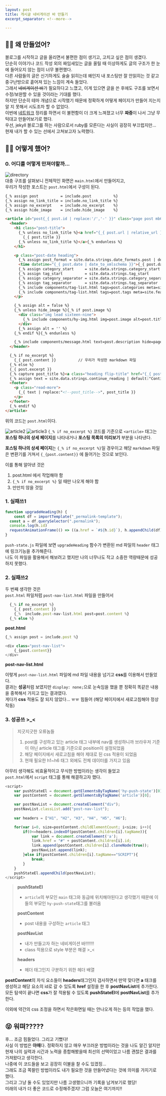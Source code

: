 ```yaml
---
layout: post
title: 게시글 네비게이션 바 만들기
excerpt_separator: <!--more-->

---
```


<!-- more -->

## 🤷‍♀️ 왜 만들었어?

블로그를 시작하고 글을 올리면서 불편한 점이 생기고, 고치고 싶은 점이 생겼다.   
단순히 이야기나 코드 작성 외의 짜임새있는 글을 올릴 때 이상하게도 글의 구조가 한 눈에 들어오지 않는 점이 너무 불편했다.   
다른 사람들의 글은 신기하게도 술술 읽히는데 왜인지 내 포스팅만 잘 안읽히는 것 같고 중구난방으로 흩어져 있는 느낌이 계속 들었다.   
그래서 ~~네비게이션 바~~가 필요하다고 느꼈고, 이게 있으면 글을 쓴 후에도 구조를 보면서 수정/보완할 수 있을 것이라는 기대를 했다.   
하지만 단순히 테마 개념으로 시작했기 때문에 정확하게 어떻게 페이지가 만들어 지는지 알 지 못해서 시도조차 할 수 없었다.   
이번에 [네트워크](https://mkl0819.github.io/network) 정리를 하면서 이 불편함이 더 크게 느껴졌고 너무 **짜증**이 나서 그냥 무턱대고 만들어보기로 했다.   
우선, jekyll 블로그를 하는 사람으로서 ruby를 모른다는 사실이 굉장히 부끄럽지만... 현재 내가 할 수 있는 선에서 고쳐보고자 노력했다.   

## 🤷‍♀️ 어떻게 했어?

### 0. 어디를 어떻게 만져야할까...

![directory](../img/0301.png)   
대충 구조를 살펴보니 전체적인 화면은 `main.html`에서 만들어지고,   
우리가 작성한 포스트는 `post.html`에서 구성이 된다.
     
     
    
``` html
{_% assign post          = include.post          %}
{_% assign no_link_title = include.no_link_title %}
{_% assign no_excerpt    = include.no_excerpt    %}
{_% assign hide_image    = include.hide_image    %}

<article id="post{_{ post.id | replace:'/','-' }}" class="page post mb6" role="article">
  <header>
    <h1 class="post-title">
      {_% unless no_link_title %}<a href="{_{ post.url | relative_url }}" class="flip-title">{_% endunless %}
        {_{ post.title }}
      {_% unless no_link_title %}</a>{_% endunless %}
    </h1>

    <p class="post-date heading">
      {_% assign post_format = site.data.strings.date_formats.post | default:"%d %b %Y" %}
      <time datetime="{_{ post.date | date_to_xmlschema }}">{_{ post.date | date:post_format }}</time>
      {_% assign category_start     = site.data.strings.category_start     | default:"in " %}
      {_% assign tag_start          = site.data.strings.tag_start          | default:"on " %}
      {_% assign category_separator = site.data.strings.category_separator | default:" / " %}
      {_% assign tag_separator      = site.data.strings.tag_separator      | default:", "  %}
      {_% include components/tag-list.html tags=post.categories meta=site.featured_categories start_with=category_start separator=category_separator %}
      {_% include components/tag-list.html tags=post.tags meta=site.featured_tags start_with=tag_start separator=tag_separator %}
    </p>

    {_% assign alt = false %}
    {_% unless hide_image %}{_% if post.image %}
      <div class="img lead sixteen-nine">
        {_% include components/hy-img.html img=post.image alt=post.title %}
      </div>
      {_% assign alt = '' %}
    {_% endif %}{_% endunless %}

    {_% include components/message.html text=post.description hide=page.hide_description alt=alt %}
  </header>

  {_% if no_excerpt %}
    {_{ post.content }}          // 우리가 작성한 markdown 파일
  {_% else %}
  {_{ post.excerpt }}
  {_% capture post_title %}<a class="heading flip-title" href="{_{ post.url | relative_url }}">{_{ post.title }}</a>{_% endcapture %}
  {_% assign text = site.data.strings.continue_reading | default:"Continue reading <!--post_title-->" %}
  <footer>
    <p class="read-more">
      {_{ text | replace:"<!--post_title-->", post_title }}
    </p>
  </footer>
  {_% endif %}
</article>
```
위의 코드는 `post.html`이다.   


![article2](../img/0303.png) 
![article3](../img/0302.png)
`{_% if no_excerpt %}` 코드를 기준으로 `<article>` 태그는 **포스팅 하나의 상세 페이지**를 나타내거나 **포스팅 목록의 미리보기** 부분을 나타낸다.

**포스팅 하나의 상세 페이지**는 `{_% if no_excerpt %}`일 경우이고 해당 `markdown` 파일은 변환기를 거쳐서 `{_{post.content}}` 에 들어가는 것으로 보인다.


이를 통해 알아낸 것은   
1. post.html 에서 작업해야 함
2. `{_% if no_excerpt %}` 일 때만 나오게 해야 함
3. 만만치 않을 것임

### 1. 실패쓰1

```javascript
function upgradeHeading(h) {
    const df = importTemplate("_permalink-template");
  const a = df.querySelector(".permalink");
  console.log(h.id)
  requestAnimationFrame(() => ((a.href = `#${h.id}`), h.appendChild(df)));
}
```
`push-state.js` 파일에 보면 `upgradeHeading` 함수가 변환된 md 파일의 `header` 태그에 링크기능을 추가해준다.   
나도 이 파일을 활용해서 해보려고 했지만 나의 너무나도 작고 소중한 역량때문에 성공하지 못했다.   

### 2. 실패쓰2

두 번째 생각한 것은   
`post.html` 파일처럼 `post-nav-list.html` 파일을 만들어서   

```javascript
  {_% if no_excerpt %}
    {_{ post.content }}
    {_%  include.post-nav-list.html post=post.content %}          
  {_% else %}
```
**post.html**

```javascript
{_% assign post = include.post %}

<div class="post-nav-list">
    {_{post.content}}
</div>
```
**post-nav-list.html**

이렇게 `post-nav-list.html` 파일에 md 파일 내용을 넘기고 **css**를 이용해서 만들었다.   
결과는 **성공**처럼 보였지만 `display: none;`으로 눈속임을 했을 뿐 정확히 똑같은 내용을 중복해서 가지고 있는 결과였다.   
게다가 **css** 적용도 잘 되지 않았다... ㅠㅠ 힘들어 (해당 페이지에서 새로고침해야 정상작동)  

### 3. 성공쓰 >_<

> 지긋지긋한 오류놈들
> 1. post를 구성하고 있는 article 태그 내부에 nav를 생성하니까 브라우저 기준이 아닌 article 태그를 기준으로 position이 설정되었음
> 2. 해당 페이지에서 새로고침을 해야 제대로 된 css 적용이 되었음
> 3. 현재 필요한 h1~h6 태그 외에도 전체 데이터를 가지고 있음

아무리 생각해도 비효율적이고 무식한 방법이라는 생각이 들었고   
`post.html`에서 `script` 태그를 통해 해결하고자 했다.   

```javascript
<script>
    var pushStateEl = document.getElementsByTagName('hy-push-state')[0];
    var postContent = document.getElementsByTagName('article')[0];

    var postNavList = document.createElement("div");
    postNavList.classList.add("post-nav-list");
    
    var headers = ["H1", "H2", "H3", "H4", "H5", "H6"];

    for(var i=0, size=postContent.childElementCount; i<size; i++){
        if(0<=headers.indexOf(postContent.children[i].tagName)){
            var link = document.createElement('a');
            link.href = "#" + postContent.children[i].id;
            link.append(postContent.children[i].cloneNode(true));
            postNavList.append(link);
        }else if(postContent.children[i].tagName=="SCRIPT"){
            break;
        }
    }
    pushStateEl.appendChild(postNavList);
</script>
```
>**pushStateEl**   
>- `article`의 부모인 `main` 태그와 동급에 위치해야된다고 생각했기 때문에 이들의 부모인 `hy-push-state`태그를 불러옴 
>
>**postContent**     
>- post 내용을 구성하는 `article` 태그      
>
>**postNavList**   
> - 내가 만들고자 하는 네비게이션 바!!!!!!!   
> - class 적용으로 style 부분은 해결 >_<    
>
>**headers**
> - 헤더 태그인지 구분하기 위한 헤더 배열    

**postContent**의 자식 요소들이 **headers**태그인지 검사하면서 만약 맞다면 **a** 태크를 생성하고 해당 요소의 id로 갈 수 있도록 **href** 설정을 한 후
**postNavList**에 추가한다.   
모든 탐색이 끝나면 **css**가 잘 적용될 수 있도록 **pushStateEl**에 **postNavList**를 추가한다.   

이외에 약간의 css 조정을 하면서 작은화면일 때는 안나오게 하는 등의 작업을 했다.  

## 😝 워뗘?????

후... 조금 힘들었다. 그리고 기뻤다!   
사실 이 방법은 **야매**다. 정확하지 않고 매우 부끄러운 방법이라는 것을 나도 알긴 알지만   
현재 나의 실력과 시간과 노력을 종합해봤을때 최선의 선택이었고 나름 괜찮은 결과를 가져왔다고 생각한다.   
나중에 이 코드들을 보고 굉장히 이불을 찰 수도 있겠징...   
그래도 조금 쪽팔린 방법이라도 내가 필요한 것을 만들어냈다는 것에 의미를 가지기로 했다.   
그리고 그냥 둘 수도 있었지만 나름 고생했으니까 기록을 남겨보기로 했당!   
미래의 내가 더 좋은 코드로 수정해주겠지! 그럼 오늘은 여기까지!! 